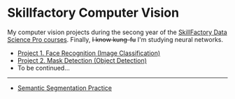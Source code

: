 # Skillfactory Computer Vision
My computer vision projects during the secong year of the [SkillFactory Data Science Pro courses](https://skillfactory.ru/data-scientist-pro). Finally, ~~I know kung-fu~~ I'm studying neural networks.

* [Project 1. Face Recognition (Image Classification)](https://github.com/DKudryavtsev/Skillfactory-CV/tree/master/CV_Project1-FaceRecognition)
* [Project 2. Mask Detection (Object Detection)](https://github.com/DKudryavtsev/Skillfactory-CV/tree/master/CV_Project2-MaskDetection)
* To be continued...

---

* [Semantic Segmentation Practice](https://github.com/DKudryavtsev/Skillfactory-CV/tree/master/Segmentation_Practics)